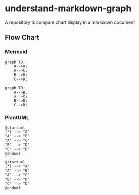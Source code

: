 # understand-markdown-graph
A repository to compare chart display in a markdown document

## Flow Chart
### Mermaid
```code
graph TD;
    A-->B;
    A-->C;
    B-->D;
    C-->D;
```
```mermaid
graph TD;
    A-->B;
    A-->C;
    B-->D;
    C-->D;
```
### PlantUML
```code
@startuml
(*) --> "A"
"A" --> "B"
"A" --> "C"
"B" --> "D"
"C" --> "D"
@enduml
```
```plantuml
@startuml
(*) --> "A"
"A" --> "B"
"A" --> "C"
"B" --> "D"
"C" --> "D"
@enduml
```
